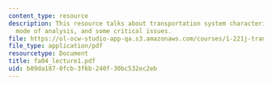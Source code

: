 ```yaml
---
content_type: resource
description: This resource talks about transportation system characterization, phases,
  mode of analysis, and some critical issues.
file: https://ol-ocw-studio-app-qa.s3.amazonaws.com/courses/1-221j-transportation-systems-fall-2004/b09da1870fcb3f6b240f30bc532ec2eb_fa04_lecture1.pdf
file_type: application/pdf
resourcetype: Document
title: fa04_lecture1.pdf
uid: b09da187-0fcb-3f6b-240f-30bc532ec2eb
---
```

